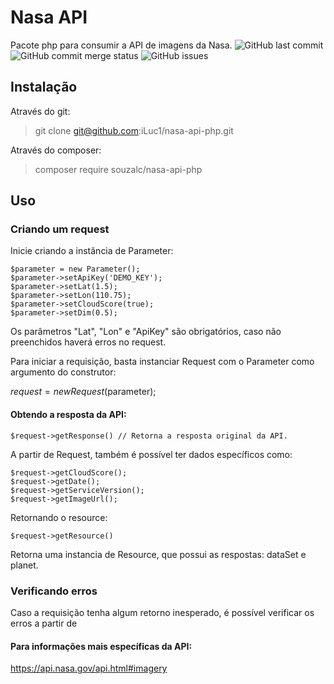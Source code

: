# Nasa API
Pacote php para consumir a API de imagens da Nasa.
![GitHub last commit](https://img.shields.io/github/last-commit/lucassouzamatos/nasa-api-php.svg)
![GitHub commit merge status](https://img.shields.io/github/commit-status/lucassouzamatos/nasa-api-php/master/0912a8ae1f79a472daffbf99fad38df8a551eeae.svg)
![GitHub issues](https://img.shields.io/github/issues/lucassouzamatos/nasa-api-php.svg)
## Instalação
Através do git:

> git clone git@github.com:iLuc1/nasa-api-php.git

Através do composer:

> composer require souzalc/nasa-api-php

## Uso

### Criando um request
Inicie criando a instância de Parameter:

    $parameter = new Parameter();
    $parameter->setApiKey('DEMO_KEY');
    $parameter->setLat(1.5);
    $parameter->setLon(110.75);
    $parameter->setCloudScore(true);
    $parameter->setDim(0.5);

Os parâmetros "Lat", "Lon" e "ApiKey" são obrigatórios, caso não preenchidos haverá erros no request.

Para iniciar a requisição, basta instanciar Request com o Parameter como argumento do construtor:

$request = new Request($parameter);

#### Obtendo a resposta da API:
    $request->getResponse() // Retorna a resposta original da API.

A partir de Request, também é possível ter dados específicos como:
    
    $request->getCloudScore();
    $request->getDate();
    $request->getServiceVersion();
    $request->getImageUrl();

Retornando o resource:
    
    $request->getResource()

Retorna uma instancia de Resource, que possui as respostas: dataSet e planet.

### Verificando erros
Caso a requisição tenha algum retorno inesperado, é possível verificar os erros a partir de 

#### Para informações mais específicas da API:
https://api.nasa.gov/api.html#imagery
